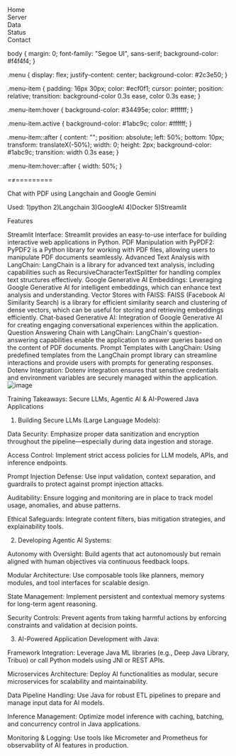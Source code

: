 
<!DOCTYPE html>
<html lang="en">
<head>
  <meta charset="UTF-8">
  <title>Flat Menu with Divs</title>
  <link rel="stylesheet" href="style.css">
</head>
<body>

  <div class="menu">
    <div class="menu-item active">Home</div>
    <div class="menu-item">Server</div>
    <div class="menu-item">Data</div>
    <div class="menu-item">Status</div>
    <div class="menu-item">Contact</div>
  </div>

</body>
</html>



 body {
  margin: 0;
  font-family: "Segoe UI", sans-serif;
  background-color: #f4f4f4;
}

.menu {
  display: flex;
  justify-content: center;
  background-color: #2c3e50;
}

.menu-item {
  padding: 16px 30px;
  color: #ecf0f1;
  cursor: pointer;
  position: relative;
  transition: background-color 0.3s ease, color 0.3s ease;
}

.menu-item:hover {
  background-color: #34495e;
  color: #ffffff;
}

.menu-item.active {
  background-color: #1abc9c;
  color: #ffffff;
}

.menu-item::after {
  content: "";
  position: absolute;
  left: 50%;
  bottom: 10px;
  transform: translateX(-50%);
  width: 0;
  height: 2px;
  background-color: #1abc9c;
  transition: width 0.3s ease;
}

.menu-item:hover::after {
  width: 50%;
}

=≠=========



Chat with PDF using Langchain and Google Gemini

Used: 
1)python
2)Langchain
3)GoogleAI
4)Docker
5)Streamlit


Features

Streamlit Interface: Streamlit provides an easy-to-use interface for building interactive web applications in Python.
PDF Manipulation with PyPDF2: PyPDF2 is a Python library for working with PDF files, allowing users to manipulate PDF documents seamlessly.
Advanced Text Analysis with LangChain: LangChain is a library for advanced text analysis, including capabilities such as RecursiveCharacterTextSplitter for handling complex text structures effectively.
Google Generative AI Embeddings: Leveraging Google Generative AI for intelligent embeddings, which can enhance text analysis and understanding.
Vector Stores with FAISS: FAISS (Facebook AI Similarity Search) is a library for efficient similarity search and clustering of dense vectors, which can be useful for storing and retrieving embeddings efficiently.
Chat-based Generative AI: Integration of Google Generative AI for creating engaging conversational experiences within the application.
Question Answering Chain with LangChain: LangChain's question-answering capabilities enable the application to answer queries based on the content of PDF documents.
Prompt Templates with LangChain: Using predefined templates from the LangChain prompt library can streamline interactions and provide users with prompts for generating responses.
Dotenv Integration: Dotenv integration ensures that sensitive credentials and environment variables are securely managed within the application.
![image](https://github.com/hellocloud-team/ragbasedchat/assets/163302215/1732d9b7-803a-4f67-b0d1-18721100fd84)





Training Takeaways: Secure LLMs, Agentic AI & AI-Powered Java Applications

1. Building Secure LLMs (Large Language Models):

Data Security: Emphasize proper data sanitization and encryption throughout the pipeline—especially during data ingestion and storage.

Access Control: Implement strict access policies for LLM models, APIs, and inference endpoints.

Prompt Injection Defense: Use input validation, context separation, and guardrails to protect against prompt injection attacks.

Auditability: Ensure logging and monitoring are in place to track model usage, anomalies, and abuse patterns.

Ethical Safeguards: Integrate content filters, bias mitigation strategies, and explainability tools.


2. Developing Agentic AI Systems:

Autonomy with Oversight: Build agents that act autonomously but remain aligned with human objectives via continuous feedback loops.

Modular Architecture: Use composable tools like planners, memory modules, and tool interfaces for scalable design.

State Management: Implement persistent and contextual memory systems for long-term agent reasoning.

Security Controls: Prevent agents from taking harmful actions by enforcing constraints and validation at decision points.


3. AI-Powered Application Development with Java:

Framework Integration: Leverage Java ML libraries (e.g., Deep Java Library, Tribuo) or call Python models using JNI or REST APIs.

Microservices Architecture: Deploy AI functionalities as modular, secure microservices for scalability and maintainability.

Data Pipeline Handling: Use Java for robust ETL pipelines to prepare and manage input data for AI models.

Inference Management: Optimize model inference with caching, batching, and concurrency control in Java applications.

Monitoring & Logging: Use tools like Micrometer and Prometheus for observability of AI features in production.




